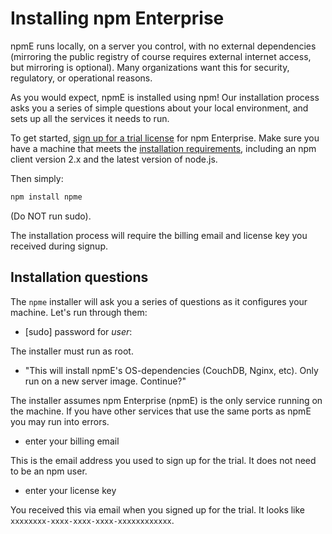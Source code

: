 <!--
title: Installation
featured: true
order: 1
-->

# Installing npm Enterprise

npmE runs locally, on a server you control, with no external dependencies
(mirroring the public registry of course requires external internet access, but
mirroring is optional). Many organizations want this for security, regulatory,
or operational reasons.

As you would expect, npmE is installed using npm! Our installation process asks
you a series of simple questions about your local environment, and sets up all
the services it needs to run.

To get started, [sign up for a trial license](http://www.npmjs.com/enterprise#contact)
for npm Enterprise. Make sure you have a machine that meets the
[installation requirements](/enterprise/requirements), including an npm client
version 2.x and the latest version of node.js.

Then simply:

```bash
npm install npme
```

(Do NOT run sudo).

The installation process will require the billing email and license key you
received during signup.

## Installation questions

The `npme` installer will ask you a series of questions as it configures your
machine. Let's run through them:

- [sudo] password for *user*:

The installer must run as root.

- "This will install npmE's OS-dependencies (CouchDB, Nginx, etc). Only run on a new server image. Continue?"

The installer assumes npm Enterprise (npmE) is the only service running on the
machine. If you have other services that use the same ports as npmE you
may run into errors.

- enter your billing email

This is the email address you used to sign up for the trial. It does not need
to be an npm user.

- enter your license key

You received this via email when you signed up for the trial. It looks like
`xxxxxxxx-xxxx-xxxx-xxxx-xxxxxxxxxxxx`.
